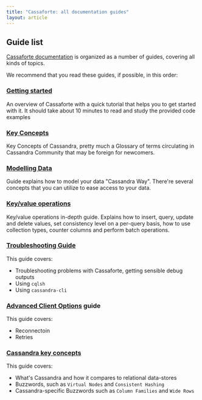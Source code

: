 ```yaml
---
title: "Cassaforte: all documentation guides"
layout: article
---
```


## Guide list

[Cassaforte documentation](https://github.com/clojurewerkz/) is organized as a number of guides, covering all kinds of topics.

We recommend that you read these guides, if possible, in this order:


###  [Getting started](/articles/getting_started.html)

An overview of Cassaforte with a quick tutorial that helps you to get started with it. It should take about
10 minutes to read and study the provided code examples

### [Key Concepts](/articles/cassandra_key_concepts.html)

Key Concepts of Cassandra, pretty much a Glossary of terms circulating in Cassandra Community that may be
foreign for newcomers.

###  [Modelling Data](/articles/modelling_data.html)

Guide explains how to model your data "Cassandra Way". There're several concepts that you can utilize to
ease access to your data.

###  [Key/value operations](/articles/kv_operations.html)

Key/value operations in-depth guide. Explains how to insert, query, update and delete values, set
consistency level on a per-query basis, how to use collection types, counter columns and perform
batch operations.

### [Troubleshooting Guide](/articles/troubleshooting.html)

This guide covers:

 * Troubleshooting problems with Cassaforte, getting sensible debug outputs
 * Using `cqlsh`
 * Using `cassandra-cli`

### [Advanced Client Options](/articles/advanced_client_options.html) guide

This guide covers:

 * Reconnectoin
 * Retries

### [Cassandra key concepts](/articles/cassandra_key_concepts.html)

This guide covers:

 * What's Cassandra and how it compares to relational data-stores
 * Buzzwords, such as `Virtual Nodes` and `Consistent Hashing`
 * Cassandra-specific Buzzwords such as `Column Families` and `Wide Rows`
